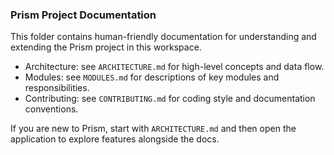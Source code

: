 ### Prism Project Documentation

This folder contains human-friendly documentation for understanding and extending the Prism project in this workspace.

- Architecture: see `ARCHITECTURE.md` for high-level concepts and data flow.
- Modules: see `MODULES.md` for descriptions of key modules and responsibilities.
- Contributing: see `CONTRIBUTING.md` for coding style and documentation conventions.

If you are new to Prism, start with `ARCHITECTURE.md` and then open the application to explore features alongside the docs.


